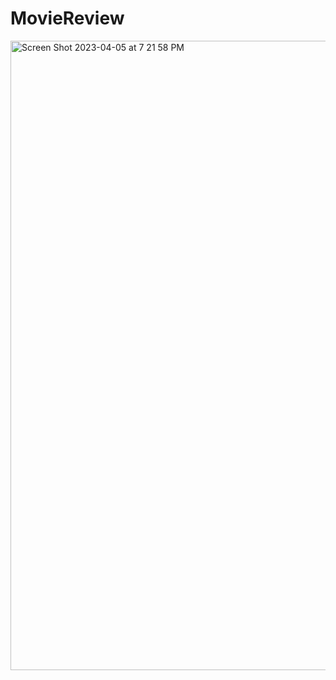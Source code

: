 # MovieReview

<img width="1007" alt="Screen Shot 2023-04-05 at 7 21 58 PM" src="https://user-images.githubusercontent.com/42685801/230256269-673e4c08-088a-4477-aa78-fed9e332d0f0.png">
